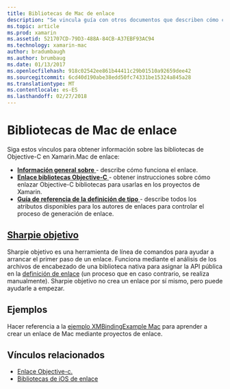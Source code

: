 ```yaml
---
title: Bibliotecas de Mac de enlace
description: "Se vincula guía con otros documentos que describen cómo crear enlaces para librariesl Objective-c."
ms.topic: article
ms.prod: xamarin
ms.assetid: 521707CD-79D3-488A-84CB-A37EBF93AC94
ms.technology: xamarin-mac
author: bradumbaugh
ms.author: brumbaug
ms.date: 01/13/2017
ms.openlocfilehash: 918c02542ee861b44411c29b01510a92659dee42
ms.sourcegitcommit: 6cd40d190abe38edd50fc74331be15324a845a28
ms.translationtype: MT
ms.contentlocale: es-ES
ms.lasthandoff: 02/27/2018
---
```

# <a name="binding-mac-libraries"></a>Bibliotecas de Mac de enlace


Siga estos vínculos para obtener información sobre las bibliotecas de Objective-C en Xamarin.Mac de enlace:

- [**Información general sobre** ](~/cross-platform/macios/binding/overview.md) -
  describe cómo funciona el enlace.
- [**Enlace bibliotecas Objective-C** ](~/cross-platform/macios/binding/objective-c-libraries.md) -
  obtener instrucciones sobre cómo enlazar Objective-C bibliotecas para usarlas en los proyectos de Xamarin.
- [**Guía de referencia de la definición de tipo** ](~/cross-platform/macios/binding/binding-types-reference.md) -
  describe todos los atributos disponibles para los autores de enlaces para controlar el proceso de generación de enlace.


<a name="objective-sharpiecross-platformmaciosbindingobjective-sharpieindexmd"></a>[Sharpie objetivo](~/cross-platform/macios/binding/objective-sharpie/index.md)
-------------------

Sharpie objetivo es una herramienta de línea de comandos para ayudar a arrancar el primer paso de un enlace.
Funciona mediante el análisis de los archivos de encabezado de una biblioteca nativa para asignar la API pública en la [definición de enlace](~/cross-platform/macios/binding/binding-types-reference.md) (un proceso que en caso contrario, se realiza manualmente). Sharpie objetivo no crea un enlace por sí mismo, pero puede ayudarle a empezar.

<a name="examples"></a>Ejemplos
--------

Hacer referencia a la [ejemplo XMBindingExample Mac](https://github.com/xamarin/mac-samples/tree/master/XMBindingExample) para aprender a crear un enlace de Mac mediante proyectos de enlace.


## <a name="related-links"></a>Vínculos relacionados

- [Enlace Objective-c.](~/cross-platform/macios/binding/index.md)
- [Bibliotecas de iOS de enlace](~/ios/platform/binding-objective-c/index.md)
